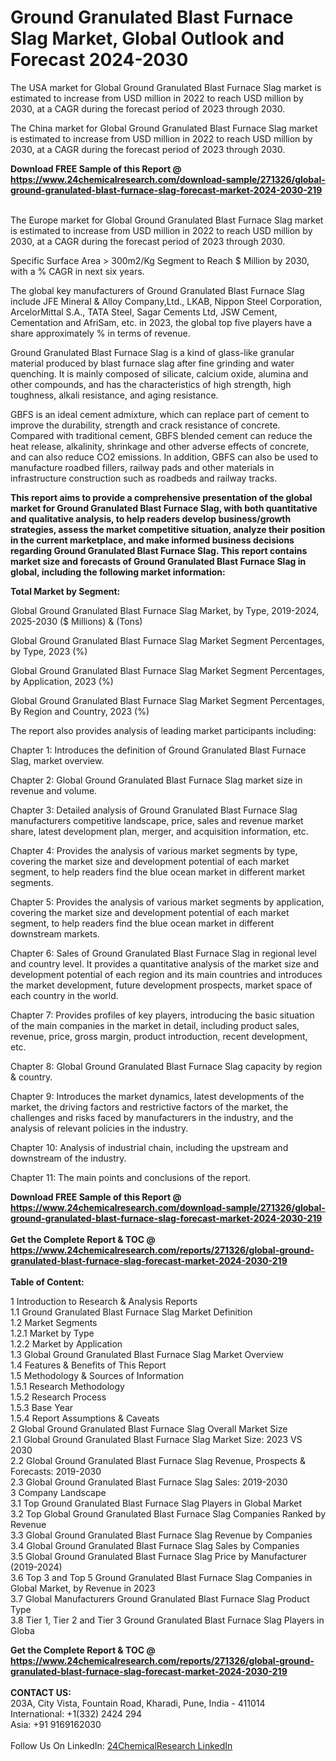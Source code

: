 <h1>Ground Granulated Blast Furnace Slag Market, Global Outlook and Forecast 2024-2030</h1><p>The USA market for Global Ground Granulated Blast Furnace Slag market is estimated to increase from USD million in 2022 to reach USD million by 2030, at a CAGR during the forecast period of 2023 through 2030.</p><p>
</p><p>The China market for Global Ground Granulated Blast Furnace Slag market is estimated to increase from USD million in 2022 to reach USD million by 2030, at a CAGR during the forecast period of 2023 through 2030.</p><div><b>Download FREE Sample of this Report @ 
            <a href="https://www.24chemicalresearch.com/download-sample/271326/global-ground-granulated-blast-furnace-slag-forecast-market-2024-2030-219">
            https://www.24chemicalresearch.com/download-sample/271326/global-ground-granulated-blast-furnace-slag-forecast-market-2024-2030-219</a></b></div><br><p>
</p><p>The Europe market for Global Ground Granulated Blast Furnace Slag market is estimated to increase from USD million in 2022 to reach USD million by 2030, at a CAGR during the forecast period of 2023 through 2030.</p><p>
Specific Surface Area &gt; 300m2/Kg Segment to Reach $ Million by 2030, with a % CAGR in next six years.</p><p>
The global key manufacturers of Ground Granulated Blast Furnace Slag include JFE Mineral &amp; Alloy Company,Ltd., LKAB, Nippon Steel Corporation, ArcelorMittal S.A., TATA Steel, Sagar Cements Ltd, JSW Cement, Cementation and AfriSam, etc. in 2023, the global top five players have a share approximately % in terms of revenue.</p><p>
Ground Granulated Blast Furnace Slag is a kind of glass-like granular material produced by blast furnace slag after fine grinding and water quenching. It is mainly composed of silicate, calcium oxide, alumina and other compounds, and has the characteristics of high strength, high toughness, alkali resistance, and aging resistance.</p><p>
</p><p>
GBFS is an ideal cement admixture, which can replace part of cement to improve the durability, strength and crack resistance of concrete. Compared with traditional cement, GBFS blended cement can reduce the heat release, alkalinity, shrinkage and other adverse effects of concrete, and can also reduce CO2 emissions. In addition, GBFS can also be used to manufacture roadbed fillers, railway pads and other materials in infrastructure construction such as roadbeds and railway tracks.</p><p>
<strong>This report aims to provide a comprehensive presentation of the global market for Ground Granulated Blast Furnace Slag, with both quantitative and qualitative analysis, to help readers develop business/growth strategies, assess the market competitive situation, analyze their position in the current marketplace, and make informed business decisions regarding Ground Granulated Blast Furnace Slag. This report contains market size and forecasts of Ground Granulated Blast Furnace Slag in global, including the following market information:</strong></p><p>
</p><p>
<strong>Total Market by Segment:</strong></p><p>
Global Ground Granulated Blast Furnace Slag Market, by Type, 2019-2024, 2025-2030 ($ Millions) &amp; (Tons)</p><p>
Global Ground Granulated Blast Furnace Slag Market Segment Percentages, by Type, 2023 (%)</p><p>
</p><p>
Global Ground Granulated Blast Furnace Slag Market Segment Percentages, by Application, 2023 (%)</p><p>
</p><p>
Global Ground Granulated Blast Furnace Slag Market Segment Percentages, By Region and Country, 2023 (%)</p><p>
</p><p>
The report also provides analysis of leading market participants including:</p><p>
</p><p>
</p><p>
Chapter 1: Introduces the definition of Ground Granulated Blast Furnace Slag, market overview.</p><p>
Chapter 2: Global Ground Granulated Blast Furnace Slag market size in revenue and volume.</p><p>
Chapter 3: Detailed analysis of Ground Granulated Blast Furnace Slag manufacturers competitive landscape, price, sales and revenue market share, latest development plan, merger, and acquisition information, etc.</p><p>
Chapter 4: Provides the analysis of various market segments by type, covering the market size and development potential of each market segment, to help readers find the blue ocean market in different market segments.</p><p>
Chapter 5: Provides the analysis of various market segments by application, covering the market size and development potential of each market segment, to help readers find the blue ocean market in different downstream markets.</p><p>
Chapter 6: Sales of Ground Granulated Blast Furnace Slag in regional level and country level. It provides a quantitative analysis of the market size and development potential of each region and its main countries and introduces the market development, future development prospects, market space of each country in the world.</p><p>
Chapter 7: Provides profiles of key players, introducing the basic situation of the main companies in the market in detail, including product sales, revenue, price, gross margin, product introduction, recent development, etc.</p><p>
Chapter 8: Global Ground Granulated Blast Furnace Slag capacity by region &amp; country.</p><p>
Chapter 9: Introduces the market dynamics, latest developments of the market, the driving factors and restrictive factors of the market, the challenges and risks faced by manufacturers in the industry, and the analysis of relevant policies in the industry.</p><p>
Chapter 10: Analysis of industrial chain, including the upstream and downstream of the industry.</p><p>
Chapter 11: The main points and conclusions of the report.</p><div><b>Download FREE Sample of this Report @ 
            <a href="https://www.24chemicalresearch.com/download-sample/271326/global-ground-granulated-blast-furnace-slag-forecast-market-2024-2030-219">
            https://www.24chemicalresearch.com/download-sample/271326/global-ground-granulated-blast-furnace-slag-forecast-market-2024-2030-219</a></b></div><br><div><b>Get the Complete Report & TOC @ 
            <a href="https://www.24chemicalresearch.com/reports/271326/global-ground-granulated-blast-furnace-slag-forecast-market-2024-2030-219">
            https://www.24chemicalresearch.com/reports/271326/global-ground-granulated-blast-furnace-slag-forecast-market-2024-2030-219</a></b></div><br>
            <b>Table of Content:</b><p>1 Introduction to Research & Analysis Reports<br />
    1.1 Ground Granulated Blast Furnace Slag Market Definition<br />
    1.2 Market Segments<br />
        1.2.1 Market by Type<br />
        1.2.2 Market by Application<br />
    1.3 Global Ground Granulated Blast Furnace Slag Market Overview<br />
    1.4 Features & Benefits of This Report<br />
    1.5 Methodology & Sources of Information<br />
        1.5.1 Research Methodology<br />
        1.5.2 Research Process<br />
        1.5.3 Base Year<br />
        1.5.4 Report Assumptions & Caveats<br />
2 Global Ground Granulated Blast Furnace Slag Overall Market Size<br />
    2.1 Global Ground Granulated Blast Furnace Slag Market Size: 2023 VS 2030<br />
    2.2 Global Ground Granulated Blast Furnace Slag Revenue, Prospects & Forecasts: 2019-2030<br />
    2.3 Global Ground Granulated Blast Furnace Slag Sales: 2019-2030<br />
3 Company Landscape<br />
    3.1 Top Ground Granulated Blast Furnace Slag Players in Global Market<br />
    3.2 Top Global Ground Granulated Blast Furnace Slag Companies Ranked by Revenue<br />
    3.3 Global Ground Granulated Blast Furnace Slag Revenue by Companies<br />
    3.4 Global Ground Granulated Blast Furnace Slag Sales by Companies<br />
    3.5 Global Ground Granulated Blast Furnace Slag Price by Manufacturer (2019-2024)<br />
    3.6 Top 3 and Top 5 Ground Granulated Blast Furnace Slag Companies in Global Market, by Revenue in 2023<br />
    3.7 Global Manufacturers Ground Granulated Blast Furnace Slag Product Type<br />
    3.8 Tier 1, Tier 2 and Tier 3 Ground Granulated Blast Furnace Slag Players in Globa</p><div><b>Get the Complete Report & TOC @ 
            <a href="https://www.24chemicalresearch.com/reports/271326/global-ground-granulated-blast-furnace-slag-forecast-market-2024-2030-219">
            https://www.24chemicalresearch.com/reports/271326/global-ground-granulated-blast-furnace-slag-forecast-market-2024-2030-219</a></b></div><br><b>CONTACT US:</b><br>
            203A, City Vista, Fountain Road, Kharadi, Pune, India - 411014<br>
            International: +1(332) 2424 294<br>
            Asia: +91 9169162030 <br><br>
            Follow Us On LinkedIn: <a href="https://www.linkedin.com/company/24chemicalresearch/">24ChemicalResearch LinkedIn</a>